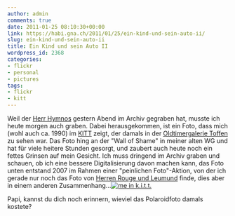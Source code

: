 ```yaml
---
author: admin
comments: true
date: 2011-01-25 08:10:30+00:00
link: https://habi.gna.ch/2011/01/25/ein-kind-und-sein-auto-ii/
slug: ein-kind-und-sein-auto-ii
title: Ein Kind und sein Auto II
wordpress_id: 2368
categories:
- flickr
- personal
- pictures
tags:
- flickr
- kitt
---
```


Weil der [Herr Hymnos](http://hymnos.existenz.ch/2011/01/24/ein-kind-und-sein-auto/) gestern Abend im Archiv gegraben hat, musste ich heute morgen auch graben. Dabei herausgekommen, ist ein Foto, dass mich (wohl auch ca. 1990) im [KITT](http://de.wikipedia.org/wiki/Knight_Rider#K.I.T.T.) zeigt, der damals in der [Oldtimergalerie Toffen](http://www.oldtimergalerie.ch/) zu sehen war. Das Foto hing an der "Wall of Shame" in meiner alten WG und hat für viele heitere Stunden gesorgt, und zaubert auch heute noch ein fettes Grinsen auf mein Gesicht. Ich muss dringend im Archiv graben und schauen, ob ich eine bessere Digitalisierung davon machen kann, das Foto unten entstand 2007 im Rahmen einer "peinlichen Foto"-Aktion, von der ich gerade nur noch das Foto von [Herren Rouge und Leumund](http://www.flickr.com/photos/irouge/2143112555/) finde, dies aber in einem anderen Zusammenhang...[![me in k.i.t.t.](http://farm2.static.flickr.com/1090/530542963_20d281900b.jpg)](http://www.flickr.com/photos/habi/530542963/)  

  
Papi, kannst du dich noch erinnern, wieviel das Polaroidfoto damals kostete?



